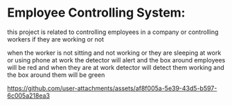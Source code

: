 # Employee Controlling System:
this project is related to controlling employees in a company or controlling workers if they are working or not

when the worker is not sitting and not working or they are sleeping at work or using phone at work the detector will alert and the box around employees will be red 
and when they are at work detector will detect them working and the box around them will be green


https://github.com/user-attachments/assets/af8f005a-5e39-43d5-b597-6c005a218ea3




